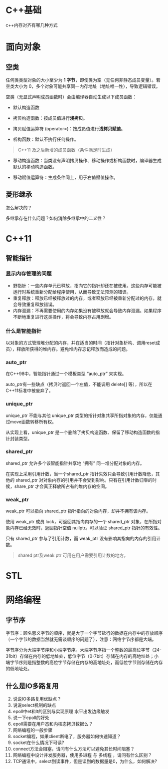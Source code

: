 # C++基础

c++内存对齐有哪几种方式

# 面向对象

## 空类

任何类类型对象的大小至少为 **1 字节**，即使类为空（无任何非静态成员变量）。若空类大小为 0，多个对象可能共享同一内存地址（地址唯一性），导致逻辑错误。  

空类（无显式声明成员函数时）会由编译器自动生成以下成员函数：

- 默认构造函数

- 拷贝构造函数：按成员值进行**浅拷贝**。

- 拷贝赋值运算符 (operator=)：按成员值进行**浅拷贝赋值**。

- 析构函数：默认不执行任何操作。

> C++11 及之后新增的成员函数（条件满足时生成）

- 移动构造函数：当类没有声明拷贝操作、移动操作或析构函数时，编译器生成默认的移动构造函数。

- 移动赋值运算符：生成条件同上，用于右值赋值操作。

## 菱形继承

怎么解决的？

多继承存在什么问题？如何消除多继承中的二义性？

# C++11

## 智能指针

### 显示内存管理的问题

- 野指针：一些内存单元已释放，指向它的指针却还在被使用。这些内存可能被运行时系统重新分配给程序使用，从而导致无法预测的错误。
- 重复释放：释放已经被释放过的内存，或者释放已经被重新分配过的内存，就会导致重复释放错误。
- 内存泄漏：不再需要使用的内存如果没有被释放就会导致内存泄漏。如果程序不断地重复进行这类操作，将会导致内存占用剧增。

### 什么是智能指针

以对象的方式管理堆分配的内存，并在适当的时间（指针对象析构、调用reset成员），释放所获得的堆内存。避免堆内存忘记释放而造成的问题。

### auto_ptr

在C++98中，智能指针通过一个模板类型 “auto_ptr” 来实现。

auto_ptr有一些缺点（拷贝时返回一个左值，不能调用 delete[] 等），所以在 C++11标准中被废弃了。

### unique_ptr

unique_ptr 不能与其他 unique_ptr 类型的指针对象共享所指对象的内存，仅能通过move函数转移所有权。

从实现上看，unique_ptr 是一个删除了拷贝构造函数、保留了移动构造函数的指针封装类型。

### shared_ptr

shared_ptr 允许多个该智能指针共享地 “拥有” 同一堆分配对象的内存。

在实现上采用引用计数，当一个shared_ptr 指针失效只会导致引用计数降低，其他的 shared_ptr 对对象内存的引用并不会受到影响。只有在引用计数归零的时候，share_ptr 才会真正释放所占有的堆内存的空间。

### weak_ptr

weak_ptr 可以指向 shared_ptr 指针指向的对象内存，却并不拥有该内存。

使用 weak_ptr 成员 lock，可返回其指向内存的一个 shared_ptr 对象，在所指对象内存已经无效时，返回指针空值 nullptr。可以验证 shared_ptr 指针的有效性。

只有 shared_ptr 参与了引用计数，而 weak_ptr 没有影响其指向的内存的引用计数。

> shared ptr及weak ptr 可用在用户需要引用计数的地方。

# STL

# 网络编程

## 字节序

字节序：顾名思义字节的顺序，就是大于一个字节欸行的数据在内存中的存放顺序（一个字节的数据当然就无需谈顺序的问题了），注意：网络字节序都是大端。

字节序分为大端字节序和小端字节序。大端字节序指一个整数的最高位字节（24-31bit）存储在内存的低地址处，低位字节（0-7bit）存储在内存的高地址处；小端字节序则是指整数的高位字节存储在内存的高地址处，而低位字节则存储在内存的低地址处。

## 什么是IO多路复用
2. 说说IO多路复用优缺点？
3. 说说select机制的缺点
4. epoll中et和lt的区别与实现原理  水平出发边缘触发
5. 说一下epoll的好处
6. epoll需要在用户态和内核态拷贝数据么？
7. 网络编程的一般步骤
8. socket编程，如果client断电了，服务器如何快速知道？
9. socket在什么情况下可读?
10. connect方法会阻塞，请问有什么方法可以避免其长时间阻塞？
11. 网络编程中设计并发服务器，使用多进程 与 多线程 ，请问有什么区别？
12. TCP通讯中，select到读事件，但是读到的数据量是0，为什么，如何解决?
